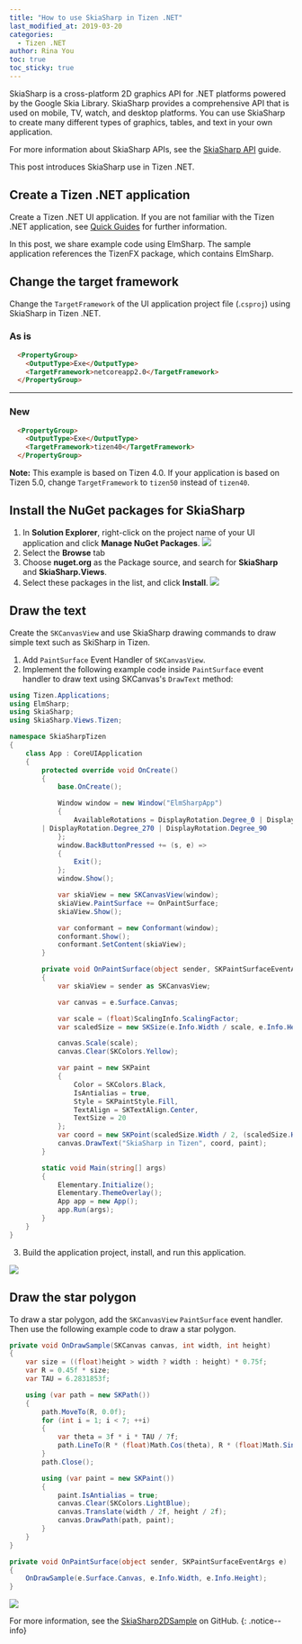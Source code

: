 ```yaml
---
title: "How to use SkiaSharp in Tizen .NET"
last_modified_at: 2019-03-20
categories:
  - Tizen .NET
author: Rina You
toc: true
toc_sticky: true
---
```


SkiaSharp is a cross-platform 2D graphics API for .NET platforms powered by the Google Skia Library. SkiaSharp provides a comprehensive API that is used on mobile, TV, watch, and desktop platforms. You can use SkiaSharp to create many different types of graphics, tables, and text in your own application.

For more information about SkiaSharp APIs, see the [SkiaSharp API](https://docs.microsoft.com/en-us/dotnet/api/skiasharp?view=skiasharp-1.60.3) guide.

This post introduces SkiaSharp use in Tizen .NET.


## Create a Tizen .NET application
Create a Tizen .NET UI application. If you are not familiar with the Tizen .NET application, see [Quick Guides]({{site.url}}{{site.baseurl}}/guides) for further information.

In this post, we share example code using ElmSharp. The sample application references the TizenFX package, which contains ElmSharp.

## Change the target framework
Change the `TargetFramework` of the UI application project file (.`csproj`) using SkiaSharp in Tizen .NET.

### As is
~~~html
  <PropertyGroup>
    <OutputType>Exe</OutputType>
    <TargetFramework>netcoreapp2.0</TargetFramework>
  </PropertyGroup>
~~~

---

### New
```html
  <PropertyGroup>
    <OutputType>Exe</OutputType>
    <TargetFramework>tizen40</TargetFramework>
  </PropertyGroup>
```

**Note:** This example is based on Tizen 4.0. If your application is based on Tizen 5.0, change `TargetFramework` to `tizen50` instead of `tizen40`.


## Install the NuGet packages for SkiaSharp
1. In **Solution Explorer**, right-click on the project name of your UI application and click **Manage NuGet Packages**.
![][manage_nuget_package]
1. Select the **Browse** tab
1. Choose **nuget.org** as the Package source, and search for **SkiaSharp** and **SkiaSharp.Views**.
1. Select these packages in the list, and click **Install**.
![][install_nuget_package]


## Draw the text
Create the `SKCanvasView` and use SkiaSharp drawing commands to draw simple text such as SkiSharp in Tizen.
1. Add `PaintSurface` Event Handler of `SKCanvasView`.
1. Implement the following example code inside `PaintSurface` event handler to draw text using SKCanvas's `DrawText` method:

```c#
using Tizen.Applications;
using ElmSharp;
using SkiaSharp;
using SkiaSharp.Views.Tizen;

namespace SkiaSharpTizen
{
    class App : CoreUIApplication
    {
        protected override void OnCreate()
        {
            base.OnCreate();

            Window window = new Window("ElmSharpApp")
            {
                AvailableRotations = DisplayRotation.Degree_0 | DisplayRotation.Degree_180
		| DisplayRotation.Degree_270 | DisplayRotation.Degree_90
            };
            window.BackButtonPressed += (s, e) =>
            {
                Exit();
            };
            window.Show();

            var skiaView = new SKCanvasView(window);
            skiaView.PaintSurface += OnPaintSurface;
            skiaView.Show();

            var conformant = new Conformant(window);
            conformant.Show();
            conformant.SetContent(skiaView);
        }

        private void OnPaintSurface(object sender, SKPaintSurfaceEventArgs e)
        {
            var skiaView = sender as SKCanvasView;

            var canvas = e.Surface.Canvas;

            var scale = (float)ScalingInfo.ScalingFactor;
            var scaledSize = new SKSize(e.Info.Width / scale, e.Info.Height / scale);

            canvas.Scale(scale);
            canvas.Clear(SKColors.Yellow);

            var paint = new SKPaint
            {
                Color = SKColors.Black,
                IsAntialias = true,
                Style = SKPaintStyle.Fill,
                TextAlign = SKTextAlign.Center,
                TextSize = 20
            };
            var coord = new SKPoint(scaledSize.Width / 2, (scaledSize.Height + paint.TextSize) / 2);
            canvas.DrawText("SkiaSharp in Tizen", coord, paint);
        }

        static void Main(string[] args)
        {
            Elementary.Initialize();
            Elementary.ThemeOverlay();
            App app = new App();
            app.Run(args);
        }
    }
}
```
3. Build the application project, install, and run this application.

![][app_text]

## Draw the star polygon

To draw a star polygon, add the `SKCanvasView` `PaintSurface` event handler. Then use the following example code to draw a star polygon.

```c#
private void OnDrawSample(SKCanvas canvas, int width, int height)
{
    var size = ((float)height > width ? width : height) * 0.75f;
    var R = 0.45f * size;
    var TAU = 6.2831853f;

    using (var path = new SKPath())
    {
        path.MoveTo(R, 0.0f);
        for (int i = 1; i < 7; ++i)
        {
            var theta = 3f * i * TAU / 7f;
            path.LineTo(R * (float)Math.Cos(theta), R * (float)Math.Sin(theta));
        }
        path.Close();

        using (var paint = new SKPaint())
        {
            paint.IsAntialias = true;
            canvas.Clear(SKColors.LightBlue);
            canvas.Translate(width / 2f, height / 2f);
            canvas.DrawPath(path, paint);
        }
    }
}

private void OnPaintSurface(object sender, SKPaintSurfaceEventArgs e)
{
    OnDrawSample(e.Surface.Canvas, e.Info.Width, e.Info.Height);
}
```

![][app_polygon]

For more information, see the [SkiaSharp2DSample](https://github.com/Samsung/Tizen-CSharp-Samples/tree/master/Wearable/SkiaSharp2DSample) on GitHub.
{: .notice--info}

[manage_nuget_package]: {{site.url}}{{site.baseurl}}/assets/images/posts/how-to-use-skiasharp-in-tizen-net/manage_nuget_packages.png
[install_nuget_package]: {{site.url}}{{site.baseurl}}/assets/images/posts/how-to-use-skiasharp-in-tizen-net/install_nuget_packages.png
[app_text]: {{site.url}}{{site.baseurl}}/assets/images/posts/how-to-use-skiasharp-in-tizen-net/app_text.png
[app_polygon]: {{site.url}}{{site.baseurl}}/assets/images/posts/how-to-use-skiasharp-in-tizen-net/app_polygon.png
